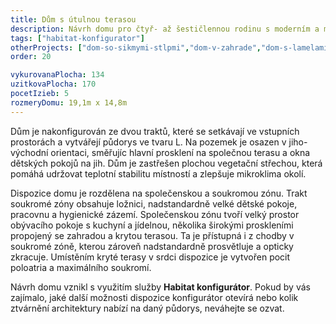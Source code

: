 ```yaml
---
title: Dům s útulnou terasou
description: Návrh domu pro čtyř- až šestičlennou rodinu s moderním a minimalistickým výrazem. V Habitat konfigurátoru jsme zkombinovali prostorný půdorys s rozpočtově optimalizovaným ztvárněním architektury. Dům definuje kombinace bílé a hnědé škrábané omítky, s ozvláštněním v podobě kryté terasy v srdci dispozice.
tags: ["habitat-konfigurator"]
otherProjects: ["dom-so-sikmymi-stlpmi","dom-v-zahrade","dom-s-lamelami-pri-nitre"]
order: 20

vykurovanaPlocha: 134
uzitkovaPlocha: 170
pocetIzieb: 5
rozmeryDomu: 19,1m x 14,8m
---
```


Dům je nakonfigurován ze dvou traktů, které se setkávají ve vstupních prostorách a vytvářejí půdorys ve tvaru L. Na pozemek je osazen v jiho-východní orientaci, směřujíc hlavní prosklení na společnou terasu a okna dětských pokojů na jih. Dům je zastřešen plochou vegetační střechou, která pomáhá udržovat teplotní stabilitu místností a zlepšuje mikroklima okolí.

Dispozice domu je rozdělena na společenskou a soukromou zónu. Trakt soukromé zóny obsahuje ložnici, nadstandardně velké dětské pokoje, pracovnu a hygienické zázemí. Společenskou zónu tvoří velký prostor obývacího pokoje s kuchyní a jídelnou, několika širokými proskleními propojený se zahradou a krytou terasou. Ta je přístupná i z chodby v soukromé zóně, kterou zároveň nadstandardně prosvětluje a opticky zkracuje. Umístěním kryté terasy v srdci dispozice je vytvořen pocit poloatria a maximálního soukromí.

Návrh domu vznikl s využitím služby <strong>Habitat konfigurátor</strong>. Pokud by vás zajímalo, jaké další možnosti dispozice konfigurátor otevírá nebo kolik ztvárnění architektury nabízí na daný půdorys, neváhejte se ozvat.